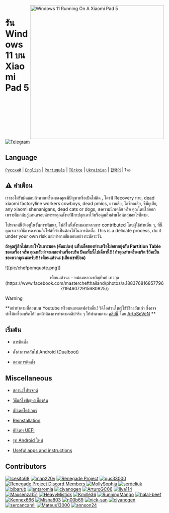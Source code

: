<img align="right" src="https://raw.githubusercontent.com/erdilS/Port-Windows-11-Xiaomi-Pad-5/main/nabu.png" width="425" alt="Windows 11 Running On A Xiaomi Pad 5">

# รัน Windows 11 บน Xiaomi Pad 5

[![Telegram](https://img.shields.io/badge/Chat-Telegram-brightgreen.svg?logo=telegram&style=flat-square)](https://t.me/nabuwoa)

## Language 
[```Русский```](/guide/Russian/README-RU.md) | [```English```](/README.md) | [```Português```](/guide/Portuguese/README-PT.md) | [```Türkçe```](/guide/Turkish/README-tr.md) | [```Ukrainian```](/guide/Ukrainian/README-uk.md) | [```한국어```](/guide/Korean/README-KO.md) | **```ไทย```**

## ⚠️ คำเตือน
เราขอไม่รับผิดชอบถ้าหากเครื่องของคุณมีปัญหาหรือเปิดไม่ติด , ไดรฟ์ Recovery หาย, dead xiaomi factoryline workers cowboys, dead pmics, แรมเสีย, ไอซีจอเสีย, ซีพียูเสีย, any xiaomi shenanigans, dead cats or dogs, สงครามนิวเคลีย หรือ คุณโดนไล่ออกเพราะลืมกลับสู่แอนดรอยด์เพราะคุณตั้งนาฬิกาปลุกเอาไว้หรือคุณลืมอ่านไลน์กลุ่มอะไรก็ตาม.

โปรเจกต์นี้ยังอยู่ในขั้นการพัฒนา, ไฟล์ในนี้ทั้งหมดมาจากการ contributed โดยผู้ใช้ท่านอื่น ๆ, ที่นี้คุณจะเจอวิธีการลงรวมถึงไฟล์ที่จำเป็นต้องใช้ในการติดตั้ง. This is a delicate process, do it under your own risk และทำตามขั้นตอนอย่างระมัดระวัง.

**ถ้าคุณรู้สึกไม่สบายใจในการมอด (ดัดแปลง) แท็บเล็ตของท่านหรือไม่อยากยุ่งกับ Partition Table ของเครื่อง หรือ คุณกลัวว่าจะเผลอทำเครื่องบริค ปิดแท็บนี้ไปเดี๋ยวนี้!!! ถ้าคุณทำเครื่องบริค ชีวิตเป็นของพวกคุณนะครับ!!! เตือนแล้วนะ (เสียงเชฟป้อม)**

![[pic/chefpomquote.png]]

<center> เตือนแล้วนะ - หม่อมหลวงขวัญทิพย์ เทวกุล
(https://www.facebook.com/masterchefthailand/photos/a.1883768168577967/1946072915680825/)</center>

> [!WARNING]
> **อย่าทำตามที่สอนบน Youtube หรือบนแพลตฟอร์มอื่น! วิดีโอส่วนใหญ่ใช้วิธีลงอันเก่า ซึ่งอาจทำให้เครื่องบริคได้! แต่ถ้าต้องการทำตามคลิปจริง ๆ ให้ทำตามตาม [คลิปนี้](https://youtu.be/BbgTbTGbXYg) โดย [ArtoSeVeN](https://www.youtube.com/channel/UCYjwfxlYlJ7Nnzv01oszQvA) **


## เริ่มต้น
- [การติดตั้ง](guide/English/1-partition-en.md)

- [ตั้งค่าการสลับไป Android (Dualboot)](guide/English/dualboot-en.md)

- [ถอนการติดตั้ง](guide/English/uninstall-en.md)


## Miscellaneous
- [สถานะโปรเจกต์](guide/Thai/status.md)

- [วิธีแก้ไขปัญหาเบื้องต้น](guide/English/troubleshooting-en.md)

- [อัปเดตไดร์เวอร์](guide/English/update-en.md)

- [Reinstallation](guide/English/reinstall-en.md)

- [อัปเดท UEFI](guide/English/UEFI-updating-en.md)

- [รูท Android ใหม่](guide/English/Re-rooting-en.md)

- [Useful apps and instructions](guide/English/Additional-materials-en.md)



## Contributors
[<img alt="Icesito68" src="https://images.weserv.nl/?url=https://avatars.githubusercontent.com/u/113939920?v=4&w=45&fit=cover&mask=circle&maxage=7d" />](https://github.com/Icesito68)
[<img alt="map220v" src="https://images.weserv.nl/?url=https://avatars.githubusercontent.com/u/14368485?v=4&w=45&fit=cover&mask=circle&maxage=7d" />](https://github.com/map220v)
[<img alt="Renegade Project" src="https://images.weserv.nl/?url=https://avatars.githubusercontent.com/u/63859504?s=200&v=4&w=45&fit=cover&mask=circle&maxage=7d" />](https://github.com/edk2-porting)
[<img alt="gus33000" src="https://images.weserv.nl/?url=https://avatars.githubusercontent.com/u/3755345?v=4&w=45&fit=cover&mask=circle&maxage=7d" />](https://github.com/gus33000)
[<img alt="Renegade Project Discord Members" src="https://images.weserv.nl/?url=https://cdn.discordapp.com/icons/736563593058713690/68f67bfddf4390b11effc99917b16338.webp?size=256&w=45&fit=cover&mask=circle&maxage=7d" />](https://discord.gg/XXBWfag)
[<img alt="MollySophia" src="https://images.weserv.nl/?url=https://avatars.githubusercontent.com/u/20746884?v=4&w=45&fit=cover&mask=circle&maxage=7d" />](https://github.com/MollySophia)
[<img alt="serdeliuk" src="https://images.weserv.nl/?url=https://avatars.githubusercontent.com/u/38280618?v=4&w=45&fit=cover&mask=circle&maxage=7d" />](https://github.com/serdeliuk)
[<img alt="bibarub" src="https://images.weserv.nl/?url=https://avatars.githubusercontent.com/u/73599925?v=4&w=45&fit=cover&mask=circle&maxage=7d" />](https://github.com/bibarub)
[<img alt="entaromia" src="https://images.weserv.nl/?url=https://avatars.githubusercontent.com/u/30384045?v=4&w=45&fit=cover&mask=circle&maxage=7d" />](https://github.com/entaromia)
[<img alt="ciyanogen" src="https://images.weserv.nl/?url=https://avatars.githubusercontent.com/u/29534488?v=4&w=45&fit=cover&mask=circle&maxage=7d" />](https://github.com/ciyanogen)
[<img alt="ArturoGC06" src="https://images.weserv.nl/?url=https://avatars.githubusercontent.com/u/76574534?v=4&w=45&fit=cover&mask=circle&maxage=7d" />](https://github.com/ArturoGC06)
[<img alt="Ilya114" src="https://images.weserv.nl/?url=https://avatars.githubusercontent.com/u/93242944?v=4&w=45&fit=cover&mask=circle&maxage=7d" />](https://github.com/Ilya114)
[<img alt="Maxsenza151" src="https://images.weserv.nl/?url=https://avatars.githubusercontent.com/u/93602290?v=4&w=45&fit=cover&mask=circle&maxage=7d" />](https://github.com/Maxsenza151)
[<img alt="HeavyMistick" src="https://images.weserv.nl/?url=https://avatars.githubusercontent.com/u/94836779?v=4&w=45&fit=cover&mask=circle&maxage=7d" />](https://github.com/HeavyMistick)
[<img alt="Kmille36" src="https://images.weserv.nl/?url=https://avatars.githubusercontent.com/u/58414694?v=4&w=45&fit=cover&mask=circle&maxage=7d" />](https://github.com/Kmille36)
[<img alt="RunningMango" src="https://images.weserv.nl/?url=https://avatars.githubusercontent.com/u/36758157?v=4&w=45&fit=cover&mask=circle&maxage=7d" />](https://github.com/RunningMango)
[<img alt="halal-beef" src="https://images.weserv.nl/?url=https://avatars.githubusercontent.com/u/78730004?v=4&w=45&fit=cover&mask=circle&maxage=7d" />](https://github.com/halal-beef)
[<img alt="Kennex666" src="https://images.weserv.nl/?url=https://avatars.githubusercontent.com/u/55269418?v=4&w=45&fit=cover&mask=circle&maxage=7d" />](https://github.com/kennex666)
[<img alt="Misha803" src="https://images.weserv.nl/?url=https://avatars.githubusercontent.com/u/118528504?v=4&w=45&fit=cover&mask=circle&maxage=7d" />](https://github.com/Misha803)
[<img alt="n00b69" src="https://images.weserv.nl/?url=https://avatars.githubusercontent.com/u/83274506?v=4&w=45&fit=cover&mask=circle&maxage=7d" />](https://github.com/n00b69)
[<img alt="nick-san" src="https://images.weserv.nl/?url=https://avatars.githubusercontent.com/u/45539267?v=4&w=45&fit=cover&mask=circle&maxage=7d" />](https://github.com/nick-san)
[<img alt="ciyanogen" src="https://images.weserv.nl/?url=https://avatars.githubusercontent.com/u/84897942?v=4&w=45&fit=cover&mask=circle&maxage=7d" />](https://github.com/ciyanogen)
[<img alt="sercancamli" src="https://images.weserv.nl/?url=https://avatars.githubusercontent.com/u/161332426?v=4&w=45&fit=cover&mask=circle&maxage=7d" />](https://github.com/sercancamli)
[<img alt="Mateus13000" src="https://images.weserv.nl/?url=https://avatars.githubusercontent.com/u/38146322?v=4&w=45&fit=cover&mask=circle&maxage=7d" />](https://github.com/Mateus13000)
[<img alt="annson24" src="https://images.weserv.nl/?url=https://avatars.githubusercontent.com/u/8401837?v=4&w=45&fit=cover&mask=circle&maxage=7d" />](https://github.com/annson24)


















